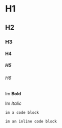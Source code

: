 # H1
## H2
### H3
#### H4
##### H5
###### H6

Im **Bold**

Im *Italic*

```
im a code block
```

`im an inline code block`
